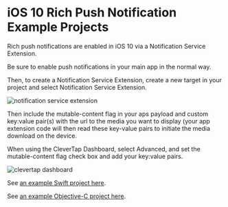 # iOS 10 Rich Push Notification Example Projects

Rich push notifications are enabled in iOS 10 via a Notification Service Extension.

Be sure to enable push notifications in your main app in the normal way.

Then, to create a Notification Service Extension, create a new target in your project and select Notification Service Extension.

![notification service extension](https://github.com/CleverTap/notification-examples-ios10/blob/master/images/service_extension.png)


Then include the mutable-content flag in your aps payload and custom key:value pair(s) with the url to the media you want to display (your app extension code will then read these key-value pairs to initiate the media download on the device.

When using the CleverTap Dashboard, select Advanced, and set the mutable-content flag check box and add your key:value pairs.

![clevertap dashboard](https://github.com/CleverTap/notification-examples-ios10/blob/master/images/service_extension.png)


See [an example Swift project here](https://github.com/CleverTap/notification-examples-ios10/blob/master/notif10swift/NotificationService/NotificationService.swift).

See [an example Objective-C project here](https://github.com/CleverTap/notification-examples-ios10/blob/master/notif10objc/NotificationService/NotificationService.m).


